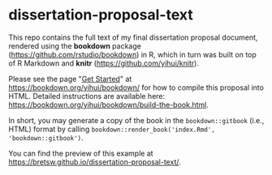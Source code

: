 # dissertation-proposal-text

This repo contains the full text of my final dissertation proposal document, rendered using the **bookdown** package (https://github.com/rstudio/bookdown) in R, which in turn was built on top of R Markdown and **knitr** (https://github.com/yihui/knitr).

Please see the page "[Get Started](https://bookdown.org/yihui/bookdown/get-started.html)" at https://bookdown.org/yihui/bookdown/ for how to compile this proposal into HTML. Detailed instructions are available here: https://bookdown.org/yihui/bookdown/build-the-book.html.

In short, you may generate a copy of the book in the  `bookdown::gitbook` (i.e., HTML) format by calling `bookdown::render_book('index.Rmd', 'bookdown::gitbook')`. 

You can find the preview of this example at https://bretsw.github.io/dissertation-proposal-text/.
